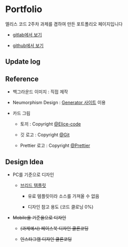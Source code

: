 # Portfolio

 엘리스 코드 2주차 과제를 겸하여 만든 포트폴리오 페이지입니다

- [gitlab에서 보기](http://denver-hajun.kdt-gitlab.elice.io/portfolio/)

- [github에서 보기](https://hajun-myoung.github.io/elice-portfolio/)

## Update log

## Reference

- 백그라운드 이미지 : 직접 제작

- Neumorphism Design : [Generator 사이트](https://neumorphic.design/) 이용

- 카드 그림

  - 토끼 : Copyright [@Elice-code](https://elice.io/)

  - 깃 로고 : Copyright [@Git](https://git-scm.com/)

  - Prettier 로고 : Copyright [@Prettier](https://prettier.io/)

## Design Idea

- PC를 기준으로 디자인

  - [브리드 템플릿](https://preview.colorlib.com/#breed2)

    - 유료 템플릿이라 소스를 가져올 수 없음

    - 디자인 참고 용도 (코드 클로닝 0%)

- ~~Mobile을 기준을으로 디자인~~

  - ~~(과제예시) 페이스북 디자인 클론코딩~~

  - ~~인스타그램 디자인 클론코딩~~
